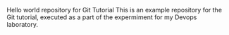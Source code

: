 Hello world repository for Git Tutorial 
This is an example repository for the Git tutorial, 
executed as a part of the expermiment for my Devops laboratory.

